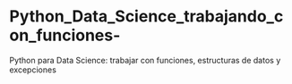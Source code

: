 # Python_Data_Science_trabajando_con_funciones-
Python para Data Science: trabajar con funciones, estructuras de datos y excepciones
